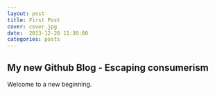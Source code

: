 ```yaml
---
layout: post
title: First Post
cover: cover.jpg
date:  2013-12-28 11:30:00
categories: posts
---
```


## My new Github Blog - Escaping consumerism

Welcome to a new beginning.
